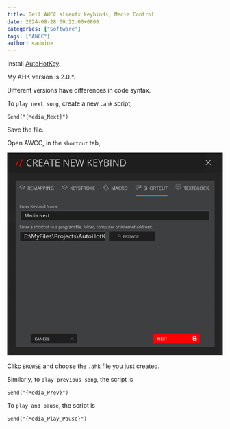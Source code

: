 ```yaml
---
title: Dell AWCC alienfx keybinds, Media Control
date: 2024-08-28 00:22:00+0800
categories: ["Software"]
tags: ["AWCC"]
author: <admin> 
---
```


Install [AutoHotKey](https://www.autohotkey.com/). 

My AHK version is 2.0.*.

Different versions have differences in code syntax.

To `play next song`, create a new `.ahk` script,
```
Send("{Media_Next}")
```

Save the file.

Open AWCC, in the `shortcut` tab,

![alt text](/assets/img/posts/awcc%20keybinds.png)

Clikc `BROWSE` and choose the `.ahk` file you just created.

Similarly, to `play previous song`, the script is
```
Send("{Media_Prev}")
```

To `play and pause`, the script is
```
Send("{Media_Play_Pause}")
```
